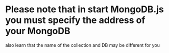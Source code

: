 # Please note that in start MongoDB.js you must specify the address of your MongoDB
also learn that the name of the collection and DB may be different for you